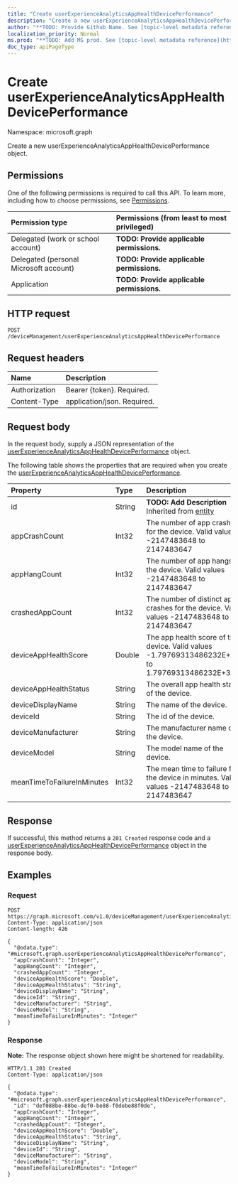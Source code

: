 ```yaml
---
title: "Create userExperienceAnalyticsAppHealthDevicePerformance"
description: "Create a new userExperienceAnalyticsAppHealthDevicePerformance object."
author: "**TODO: Provide Github Name. See [topic-level metadata reference](https://msgo.azurewebsites.net/add/document/guidelines/metadata.html#topic-level-metadata)**"
localization_priority: Normal
ms.prod: "**TODO: Add MS prod. See [topic-level metadata reference](https://msgo.azurewebsites.net/add/document/guidelines/metadata.html#topic-level-metadata)**"
doc_type: apiPageType
---
```


# Create userExperienceAnalyticsAppHealthDevicePerformance
Namespace: microsoft.graph



Create a new userExperienceAnalyticsAppHealthDevicePerformance object.

## Permissions
One of the following permissions is required to call this API. To learn more, including how to choose permissions, see [Permissions](/graph/permissions-reference).

|Permission type|Permissions (from least to most privileged)|
|:---|:---|
|Delegated (work or school account)|**TODO: Provide applicable permissions.**|
|Delegated (personal Microsoft account)|**TODO: Provide applicable permissions.**|
|Application|**TODO: Provide applicable permissions.**|

## HTTP request

<!-- {
  "blockType": "ignored"
}
-->
``` http
POST /deviceManagement/userExperienceAnalyticsAppHealthDevicePerformance
```

## Request headers
|Name|Description|
|:---|:---|
|Authorization|Bearer {token}. Required.|
|Content-Type|application/json. Required.|

## Request body
In the request body, supply a JSON representation of the [userExperienceAnalyticsAppHealthDevicePerformance](../resources/userexperienceanalyticsapphealthdeviceperformance.md) object.

The following table shows the properties that are required when you create the [userExperienceAnalyticsAppHealthDevicePerformance](../resources/userexperienceanalyticsapphealthdeviceperformance.md).

|Property|Type|Description|
|:---|:---|:---|
|id|String|**TODO: Add Description** Inherited from [entity](../resources/entity.md)|
|appCrashCount|Int32|The number of app crashes for the device. Valid values -2147483648 to 2147483647|
|appHangCount|Int32|The number of app hangs for the device. Valid values -2147483648 to 2147483647|
|crashedAppCount|Int32|The number of distinct app crashes for the device. Valid values -2147483648 to 2147483647|
|deviceAppHealthScore|Double|The app health score of the device. Valid values -1.79769313486232E+308 to 1.79769313486232E+308|
|deviceAppHealthStatus|String|The overall app health status of the device.|
|deviceDisplayName|String|The name of the device.|
|deviceId|String|The id of the device.|
|deviceManufacturer|String|The manufacturer name of the device.|
|deviceModel|String|The model name of the device.|
|meanTimeToFailureInMinutes|Int32|The mean time to failure for the device in minutes. Valid values -2147483648 to 2147483647|



## Response

If successful, this method returns a `201 Created` response code and a [userExperienceAnalyticsAppHealthDevicePerformance](../resources/userexperienceanalyticsapphealthdeviceperformance.md) object in the response body.

## Examples

### Request
<!-- {
  "blockType": "request",
  "name": "create_userexperienceanalyticsapphealthdeviceperformance_from_"
}
-->
``` http
POST https://graph.microsoft.com/v1.0/deviceManagement/userExperienceAnalyticsAppHealthDevicePerformance
Content-Type: application/json
Content-length: 426

{
  "@odata.type": "#microsoft.graph.userExperienceAnalyticsAppHealthDevicePerformance",
  "appCrashCount": "Integer",
  "appHangCount": "Integer",
  "crashedAppCount": "Integer",
  "deviceAppHealthScore": "Double",
  "deviceAppHealthStatus": "String",
  "deviceDisplayName": "String",
  "deviceId": "String",
  "deviceManufacturer": "String",
  "deviceModel": "String",
  "meanTimeToFailureInMinutes": "Integer"
}
```


### Response
**Note:** The response object shown here might be shortened for readability.
<!-- {
  "blockType": "response",
  "truncated": true,
  "@odata.type": "microsoft.graph.userExperienceAnalyticsAppHealthDevicePerformance"
}
-->
``` http
HTTP/1.1 201 Created
Content-Type: application/json

{
  "@odata.type": "#microsoft.graph.userExperienceAnalyticsAppHealthDevicePerformance",
  "id": "def088be-88be-def0-be88-f0debe88f0de",
  "appCrashCount": "Integer",
  "appHangCount": "Integer",
  "crashedAppCount": "Integer",
  "deviceAppHealthScore": "Double",
  "deviceAppHealthStatus": "String",
  "deviceDisplayName": "String",
  "deviceId": "String",
  "deviceManufacturer": "String",
  "deviceModel": "String",
  "meanTimeToFailureInMinutes": "Integer"
}
```


